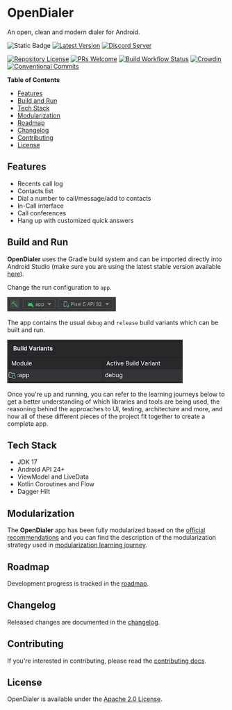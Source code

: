 # OpenDialer

An open, clean and modern dialer for Android.

![Static Badge](https://img.shields.io/badge/24%2B-brightgreen?logo=android&label=API)
[![Latest Version](https://img.shields.io/github/v/release/oxcened/opendialer)](https://github.com/oxcened/opendialer/releases)
[![Discord Server](https://dcbadge.vercel.app/api/server/hKXzFFMTFN?style=flat)](https://discord.gg/hKXzFFMTFN)

[![Repository License](https://img.shields.io/github/license/oxcened/opendialer)](./LICENSE)
[![PRs Welcome](https://img.shields.io/badge/PRs-welcome-brightgreen)](./CONTRIBUTING.md)
[![Build Workflow Status](https://img.shields.io/github/actions/workflow/status/oxcened/opendialer/android.yml)](https://github.com/oxcened/opendialer/actions)
[![Crowdin](https://badges.crowdin.net/opendialer/localized.svg)](https://crowdin.com/project/opendialer)
[![Conventional Commits](https://img.shields.io/badge/Conventional%20Commits-1.0.0-%23FE5196?logo=conventionalcommits&logoColor=white)](https://conventionalcommits.org)

**Table of Contents**

- [Features](#features)
- [Build and Run](#build-and-run)
- [Tech Stack](#tech-stack)
- [Modularization](#modularization)
- [Roadmap](#roadmap)
- [Changelog](#changelog)
- [Contributing](#contributing)
- [License](#license)

## Features

- Recents call log
- Contacts list
- Dial a number to call/message/add to contacts
- In-Call interface
- Call conferences
- Hang up with customized quick answers

## Build and Run

**OpenDialer** uses the Gradle build system and can be imported directly into Android Studio (make sure you are using the latest stable version available [here](https://developer.android.com/studio)). 

Change the run configuration to `app`.

![image](docs/images/android_studio_build.png)

The app contains the usual `debug` and `release` build variants which can be built and run. 

![image](docs/images/android_studio_build_variant.png)

Once you're up and running, you can refer to the learning journeys below to get a better
understanding of which libraries and tools are being used, the reasoning behind the approaches to
UI, testing, architecture and more, and how all of these different pieces of the project fit
together to create a complete app.

## Tech Stack

- JDK 17
- Android API 24+
- ViewModel and LiveData
- Kotlin Coroutines and Flow
- Dagger Hilt

## Modularization

The **OpenDialer** app has been fully modularized based on the [official recommendations](https://developer.android.com/topic/modularization/patterns) and you can find the
description of the modularization strategy used in
[modularization learning journey](./docs/ModularizationLearningJourney.md).

## Roadmap

Development progress is tracked in the [roadmap](https://github.com/users/oxcened/projects/3).

## Changelog

Released changes are documented in the [changelog](./CHANGELOG.md).

## Contributing

If you're interested in contributing, please read the [contributing docs](./CONTRIBUTING.md).

## License

OpenDialer is available under the [Apache 2.0 License](./LICENSE).
